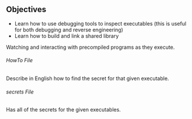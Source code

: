 ## Objectives
* Learn how to use debugging tools to inspect executables (this is useful for both debugging and reverse engineering)
* Learn how to build and link a shared library

Watching and interacting with precompiled programs as they execute.

###### HowTo File
Describe in English how to find the secret for that given executable.

###### secrets File
Has all of the secrets for the given executables.